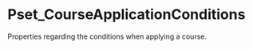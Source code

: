 # Pset_CourseApplicationConditions

Properties regarding the conditions when applying a course.
<!-- end of short definition -->

